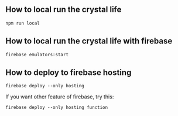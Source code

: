 ## How to local run the crystal life

`npm run local`

## How to local run the crystal life with firebase

`firebase emulators:start`

## How to deploy to firebase hosting

`firebase deploy --only hosting`

If you want other feature of firebase, try this:

`firebase deploy --only hosting function`
